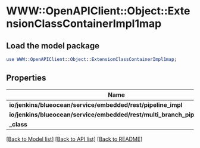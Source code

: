 # WWW::OpenAPIClient::Object::ExtensionClassContainerImpl1map

## Load the model package
```perl
use WWW::OpenAPIClient::Object::ExtensionClassContainerImpl1map;
```

## Properties
Name | Type | Description | Notes
------------ | ------------- | ------------- | -------------
**io/jenkins/blueocean/service/embedded/rest/pipeline_impl** | [**ExtensionClassImpl**](ExtensionClassImpl.md) |  | [optional] 
**io/jenkins/blueocean/service/embedded/rest/multi_branch_pipeline_impl** | [**ExtensionClassImpl**](ExtensionClassImpl.md) |  | [optional] 
**_class** | **string** |  | [optional] 

[[Back to Model list]](../README.md#documentation-for-models) [[Back to API list]](../README.md#documentation-for-api-endpoints) [[Back to README]](../README.md)


